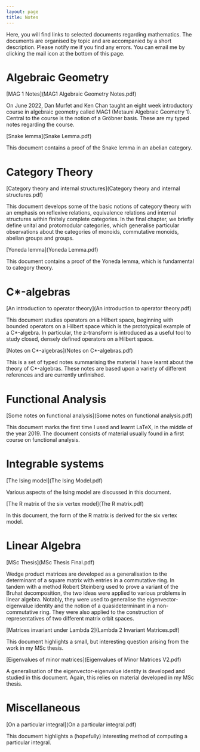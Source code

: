 ```yaml
---
layout: page
title: Notes
---
```

Here, you will find links to selected documents regarding mathematics. The documents are organised by topic and are accompanied by a short description. Please notify me if you find any errors. You can email me by clicking the mail icon at the bottom of this page. 

# Algebraic Geometry

[MAG 1 Notes](MAG1 Algebraic Geometry Notes.pdf)

On June 2022, Dan Murfet and Ken Chan taught an eight week introductory course in algebraic geometry called MAG1 (Metauni Algebraic Geometry 1). Central to the course is the notion of a Gröbner basis. These are my typed notes regarding the course. 

[Snake lemma](Snake Lemma.pdf)

This document contains a proof of the Snake lemma in an abelian category. 

# Category Theory

[Category theory and internal structures](Category theory and internal structures.pdf)

This document develops some of the basic notions of category theory with an emphasis on reflexive relations, equivalence relations and internal structures within finitely complete categories. In the final chapter, we briefly define unital and protomodular categories, which generalise particular observations about the categories of monoids, commutative monoids, abelian groups and groups. 

[Yoneda lemma](Yoneda Lemma.pdf)

This document contains a proof of the Yoneda lemma, which is fundamental to category theory. 

# C*-algebras

[An introduction to operator theory](An introduction to operator theory.pdf)

This document studies operators on a Hilbert space, beginning with bounded operators on a Hilbert space which is the prototypical example of a C*-algebra. In particular, the z-transform is introduced as a useful tool to study closed, densely defined operators on a Hilbert space. 


[Notes on C*-algebras](Notes on C*-algebras.pdf)

This is a set of typed notes summarising the material I have learnt about the theory of C*-algebras. These notes are based upon a variety of different references and are currently unfinished. 

# Functional Analysis

[Some notes on functional analysis](Some notes on functional analysis.pdf)

This document marks the first time I used and learnt LaTeX, in the middle of the year 2019. The document consists of material usually found in a first course on functional analysis.  

# Integrable systems

[The Ising model](The Ising Model.pdf)

Various aspects of the Ising model are discussed in this document. 

[The R matrix of the six vertex model](The R matrix.pdf)

In this document, the form of the R matrix is derived for the six vertex model. 

# Linear Algebra

[MSc Thesis](MSc Thesis Final.pdf)

Wedge product matrices are developed as a generalisation to the determinant of a square matrix with entries in a commutative ring. In tandem
with a method Robert Steinberg used to prove a variant of the Bruhat decomposition, the two ideas were applied to various problems in linear
algebra. Notably, they were used to generalise the eigenvector-eigenvalue identity and the notion of a quasideterminant in a non-commutative ring. They were also applied to the construction of representatives of two different matrix orbit spaces.

[Matrices invariant under Lambda 2](Lambda 2 Invariant Matrices.pdf)

This document highlights a small, but interesting question arising from the work in my MSc thesis.

[Eigenvalues of minor matrices](Eigenvalues of Minor Matrices V2.pdf)

A generalisation of the eigenvector-eigenvalue identity is developed and studied in this document. Again, this relies on material developed in my MSc thesis. 

# Miscellaneous

[On a particular integral](On a particular integral.pdf)

This document highlights a (hopefully) interesting method of computing a particular integral. 


